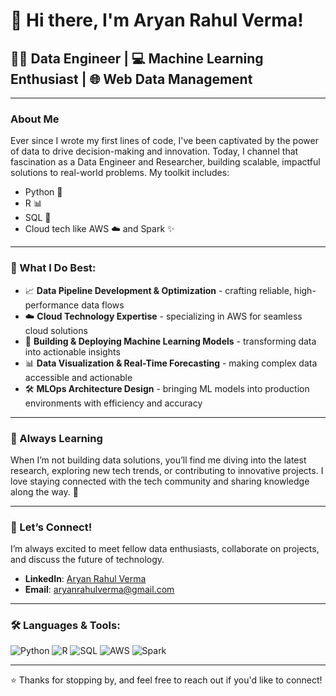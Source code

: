 # 👋 Hi there, I'm Aryan Rahul Verma!

## 🧑‍💻 Data Engineer | 💻 Machine Learning Enthusiast | 🌐 Web Data Management

---

### About Me
Ever since I wrote my first lines of code, I've been captivated by the power of data to drive decision-making and innovation. Today, I channel that fascination as a Data Engineer and Researcher, building scalable, impactful solutions to real-world problems. My toolkit includes:
- Python 🐍
- R 📊
- SQL 💾
- Cloud tech like AWS ☁️ and Spark ✨

---

### 🔧 What I Do Best:
- 📈 **Data Pipeline Development & Optimization** - crafting reliable, high-performance data flows
- ☁️ **Cloud Technology Expertise** - specializing in AWS for seamless cloud solutions
- 🤖 **Building & Deploying Machine Learning Models** - transforming data into actionable insights
- 📊 **Data Visualization & Real-Time Forecasting** - making complex data accessible and actionable
- 🛠 **MLOps Architecture Design** - bringing ML models into production environments with efficiency and accuracy

---

### 🌱 Always Learning
When I’m not building data solutions, you’ll find me diving into the latest research, exploring new tech trends, or contributing to innovative projects. I love staying connected with the tech community and sharing knowledge along the way. 🚀

---

### 💬 Let’s Connect!
I’m always excited to meet fellow data enthusiasts, collaborate on projects, and discuss the future of technology. 

- **LinkedIn**: [Aryan Rahul Verma](https://www.linkedin.com/in/aryanrahulverma)
- **Email**: aryanrahulverma@gmail.com

---

### 🛠 Languages & Tools:
![Python](https://img.shields.io/badge/Python-3670A0?style=for-the-badge&logo=python&logoColor=ffdd54) ![R](https://img.shields.io/badge/R-276DC3?style=for-the-badge&logo=r&logoColor=white) ![SQL](https://img.shields.io/badge/SQL-336791?style=for-the-badge&logo=postgresql&logoColor=white) ![AWS](https://img.shields.io/badge/AWS-232F3E?style=for-the-badge&logo=amazonaws&logoColor=white) ![Spark](https://img.shields.io/badge/Apache%20Spark-E25A1C?style=for-the-badge&logo=apachespark&logoColor=white)

---

⭐️ Thanks for stopping by, and feel free to reach out if you'd like to connect!
